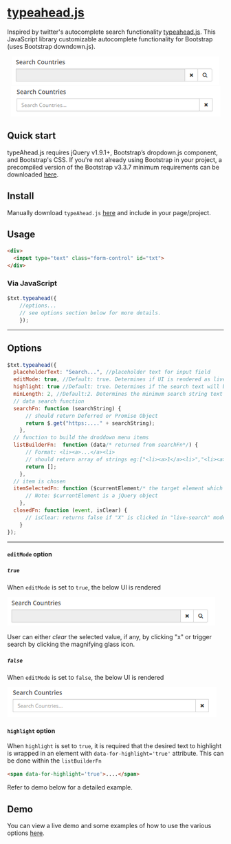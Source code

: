 # [typeahead.js](https://github.com/bhavin36/typeAhead)
Inspired by twitter's autocomplete search functionality [typeahead.js](https://github.com/twitter/typeahead.js).
 This JavaScript library customizable autocomplete functionality for Bootstrap (uses Bootstrap downdown.js).
<p align="center">
<img src="https://github.com/bhavin36/typeAhead/blob/master/img/editMode.png" />
<img src="https://github.com/bhavin36/typeAhead/blob/master/img/live-search.png" />
</p>

## Quick start

typeAhead.js requires jQuery v1.9.1+, Bootstrap’s dropdown.js component, and Bootstrap's CSS. If you're not already using Bootstrap in your project, a precompiled version of the Bootstrap v3.3.7 minimum requirements can be downloaded [here](https://getbootstrap.com/docs/3.3/customize/?id=7830063837006f6fc84f).

## Install
Manually download `typeAhead.js` [here](https://raw.githubusercontent.com/bhavin36/typeAhead/master/typeahead.js) and include in your page/project.

## Usage
```html
<div>
  <input type="text" class="form-control" id="txt">
</div>
```

### Via JavaScript
```js
$txt.typeahead({
    //options...
    // see options section below for more details.
    });
```
---
## Options
```js
$txt.typeahead({
  placeholderText: "Search...", //placeholder text for input field
  editMode: true, //Default: true. Determines if UI is rendered as live-search or edit(allows user to manually trigger live-search) mode. 
  highlight: true //Default: true. Determines if the search text will be highlighted in dropdown menu.
  minLength: 2, //Default:2. Determines the minimum search string text length to trigger the search function(searchFn).
  // data search function
  searchFn: function (searchString) {    
      // should return Deferred or Promise Object
      return $.get("https:...." + searchString);
	}, 
  // function to build the droddown menu items
  listBuilderFn:  function (data/* returned from searchFn*/) {
      // Format: <li><a>...</a><li>
      // should return array of strings eg:["<li><a>1</a><li>","<li><a>1</a><li>"...]
      return [];
	},
  // item is chosen
  itemSelectedFn: function ($currentElement/* the target element which was clicked*/) {
      // Note: $currentElement is a jQuery object
	},
  closedFn: function (event, isClear) {
      // isClear: returns false if "X" is clicked in "live-search" mode, otherwise false.
	}
});
```
---
#### `editMode` option
##### `true`
When `editMode` is set to `true`, the below UI is rendered

<img src="https://github.com/bhavin36/typeAhead/blob/master/img/editMode.png" />

User can either <i>clear</i> the selected value, if any, by clicking "x" or trigger search by clicking the magnifying glass icon.

##### `false`
When `editMode` is set to `false`, the below UI is rendered

<img src="https://github.com/bhavin36/typeAhead/blob/master/img/live-search.png" />

#### `highlight` option
When `highlight` is set to `true`, it is required that the desired text to highlight is wrapped in an element with `data-for-highlight='true'` attribute. This can be done within the `listBuilderFn`
```html
<span data-for-highlight='true'>....</span>
```
Refer to demo below for a detailed example.

## Demo

You can view a live demo and some examples of how to use the various options [here](https://codepen.io/Bhavin36/full/aaVxLj/).
